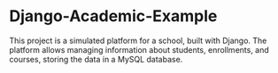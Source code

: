# Django-Academic-Example
This project is a simulated platform for a school, built with Django. The platform allows managing information about students, enrollments, and courses, storing the data in a MySQL database.
